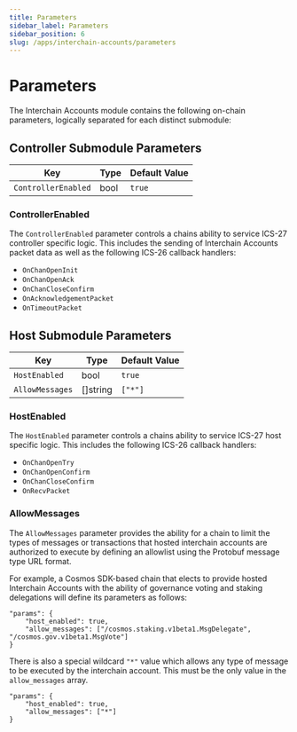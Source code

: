 ```yaml
---
title: Parameters
sidebar_label: Parameters
sidebar_position: 6
slug: /apps/interchain-accounts/parameters
---
```



# Parameters

The Interchain Accounts module contains the following on-chain parameters, logically separated for each distinct submodule:

## Controller Submodule Parameters

| Key                    | Type | Default Value |
|------------------------|------|---------------|
| `ControllerEnabled`    | bool | `true`        |

### ControllerEnabled

The `ControllerEnabled` parameter controls a chains ability to service ICS-27 controller specific logic. This includes the sending of Interchain Accounts packet data as well as the following ICS-26 callback handlers:

- `OnChanOpenInit`
- `OnChanOpenAck`
- `OnChanCloseConfirm`
- `OnAcknowledgementPacket`
- `OnTimeoutPacket`

## Host Submodule Parameters

| Key                    | Type     | Default Value |
|------------------------|----------|---------------|
| `HostEnabled`          | bool     | `true`        |
| `AllowMessages`        | []string | `["*"]`       |

### HostEnabled

The `HostEnabled` parameter controls a chains ability to service ICS-27 host specific logic. This includes the following ICS-26 callback handlers:

- `OnChanOpenTry`
- `OnChanOpenConfirm`
- `OnChanCloseConfirm`
- `OnRecvPacket`

### AllowMessages

The `AllowMessages` parameter provides the ability for a chain to limit the types of messages or transactions that hosted interchain accounts are authorized to execute by defining an allowlist using the Protobuf message type URL format.

For example, a Cosmos SDK-based chain that elects to provide hosted Interchain Accounts with the ability of governance voting and staking delegations will define its parameters as follows:

```
"params": {
    "host_enabled": true,
    "allow_messages": ["/cosmos.staking.v1beta1.MsgDelegate", "/cosmos.gov.v1beta1.MsgVote"]
}
```

There is also a special wildcard `"*"` value which allows any type of message to be executed by the interchain account. This must be the only value in the `allow_messages` array.

```
"params": {
    "host_enabled": true,
    "allow_messages": ["*"]
}
```
